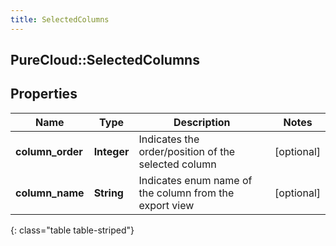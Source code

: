 ```yaml
---
title: SelectedColumns
---
```

## PureCloud::SelectedColumns

## Properties

|Name | Type | Description | Notes|
|------------ | ------------- | ------------- | -------------|
| **column_order** | **Integer** | Indicates the order/position of the selected column | [optional] |
| **column_name** | **String** | Indicates enum name of the column from the export view | [optional] |
{: class="table table-striped"}


